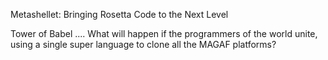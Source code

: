 Metashellet: Bringing Rosetta Code to the Next Level

Tower of Babel .... What will happen if the programmers of the world unite, using a single super language to clone all the MAGAF platforms?

